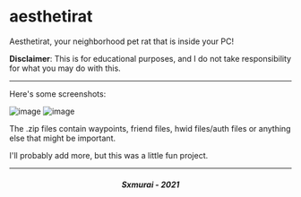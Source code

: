 # aesthetirat
Aesthetirat, your neighborhood pet rat that is inside your PC!

**Disclaimer**: This is for educational purposes, and I do not take responsibility for what you may do with this.

---

Here's some screenshots:

![image](https://user-images.githubusercontent.com/57580886/143810596-01d5bcfb-e951-44b4-9bb7-6117fd546c02.png)
![image](https://user-images.githubusercontent.com/57580886/143810621-7f13662b-9e4d-4a86-a1df-9b2f12424264.png)

The .zip files contain waypoints, friend files, hwid files/auth files or anything else that might be important.

I'll probably add more, but this was a little fun project.

---

<h5 align="center">Sxmurai - 2021</h5>
